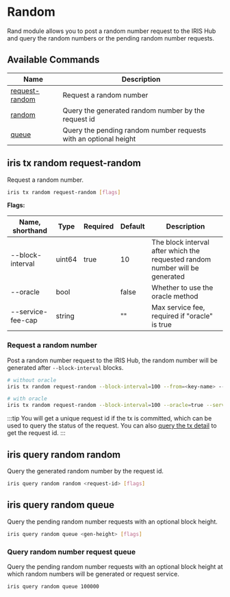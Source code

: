 # Random

Rand module allows you to post a random number request to the IRIS Hub and query the random numbers or the pending random number requests.

## Available Commands

| Name                                             | Description                                                      |
| ------------------------------------------------ | ---------------------------------------------------------------- |
| [request-random](#iris-tx-random-request-random) | Request a random number                                          |
| [random](#iris-query-random-random)              | Query the generated random number by the request id              |
| [queue](#iris-query-random-queue)                | Query the pending random number requests with an optional height |

## iris tx random request-random

Request a random number.

```bash
iris tx random request-random [flags]
```

**Flags:**

| Name, shorthand   | Type   | Required | Default | Description                                                                  |
| ----------------- | ------ | -------- | ------- | ---------------------------------------------------------------------------- |
| --block-interval  | uint64 | true     | 10      | The block interval after which the requested random number will be generated |
| --oracle          | bool   |          | false   | Whether to use the oracle method                                             |
| --service-fee-cap | string |          | ""      | Max service fee, required if "oracle" is true                                |

### Request a random number

Post a random number request to the IRIS Hub, the random number will be generated after `--block-interval` blocks.

```bash
# without oracle
iris tx random request-random --block-interval=100 --from=<key-name> --chain-id=irishub --fees=0.3iris

# with oracle
iris tx random request-random --block-interval=100 --oracle=true --service-fee-cap=1iris --from=<key-name> --chain-id=irishub --fees=0.3iris
```

:::tip
You will get a unique request id if the tx is committed, which can be used to query the status of the request. You can also [query the tx detail](./tx.md#iris-query-tx) to get the request id.
:::

## iris query random random

Query the generated random number by the request id.

```bash
iris query random random <request-id> [flags]
```

## iris query random queue

Query the pending random number requests with an optional block height.

```bash
iris query random queue <gen-height> [flags]
```

### Query random number request queue

Query the pending random number requests with an optional block height at which random numbers will be generated or request service.

```bash
iris query random queue 100000
```
